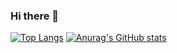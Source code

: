 ### Hi there 👋

[![Top Langs](https://github-readme-stats.vercel.app/api/top-langs/?username=2pearl)](https://github.com/anuraghazra/github-readme-stats)
[![Anurag's GitHub stats](https://github-readme-stats.vercel.app/api?username=2pearl)](https://github.com/anuraghazra/github-readme-stats)
<!--
**2pearl/2pearl** is a ✨ _special_ ✨ repository because its `README.md` (this file) appears on your GitHub profile.

Here are some ideas to get you started:

- 🔭 I’m currently working on ...
- 🌱 I’m currently learning ...
- 👯 I’m looking to collaborate on ...
- 🤔 I’m looking for help with ...
- 💬 Ask me about ...
- 📫 How to reach me: ...
- 😄 Pronouns: ...
- ⚡ Fun fact: ...
-->

